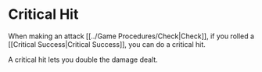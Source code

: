 # Critical Hit

When making an attack [[../Game Procedures/Check\|Check]], if you rolled a [[Critical Success\|Critical Success]], you can do a critical hit.

A critical hit lets you double the damage dealt.